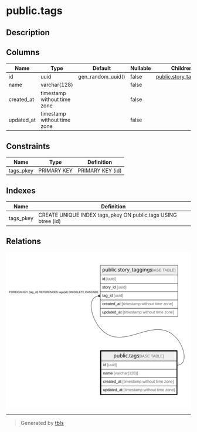 # public.tags

## Description

## Columns

| Name | Type | Default | Nullable | Children | Parents | Comment |
| ---- | ---- | ------- | -------- | -------- | ------- | ------- |
| id | uuid | gen_random_uuid() | false | [public.story_taggings](public.story_taggings.md) |  |  |
| name | varchar(128) |  | false |  |  |  |
| created_at | timestamp without time zone |  | false |  |  |  |
| updated_at | timestamp without time zone |  | false |  |  |  |

## Constraints

| Name | Type | Definition |
| ---- | ---- | ---------- |
| tags_pkey | PRIMARY KEY | PRIMARY KEY (id) |

## Indexes

| Name | Definition |
| ---- | ---------- |
| tags_pkey | CREATE UNIQUE INDEX tags_pkey ON public.tags USING btree (id) |

## Relations

![er](public.tags.svg)

---

> Generated by [tbls](https://github.com/k1LoW/tbls)
